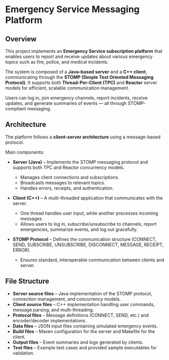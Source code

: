 # Emergency Service Messaging Platform

## Overview

This project implements an **Emergency Service subscription platform** that enables users to report and receive updates about various emergency topics such as fire, police, and medical incidents.

The system is composed of a **Java-based server** and a **C++ client**, communicating through the **STOMP (Simple Text Oriented Messaging Protocol)**.
It supports both **Thread-Per-Client (TPC)** and **Reactor** server models for efficient, scalable communication management.

Users can log in, join emergency channels, report incidents, receive updates, and generate summaries of events — all through STOMP-compliant messaging.

## Architecture

The platform follows a **client-server architecture** using a message-based protocol.

Main components:

* **Server (Java)** – Implements the STOMP messaging protocol and supports both TPC and Reactor concurrency models.

  * Manages client connections and subscriptions.
  * Broadcasts messages to relevant topics.
  * Handles errors, receipts, and authentication.

* **Client (C++)** – A multi-threaded application that communicates with the server.

  * One thread handles user input, while another processes incoming messages.
  * Allows users to log in, subscribe/unsubscribe to channels, report emergencies, summarize events, and log out gracefully.

* **STOMP Protocol** – Defines the communication structure (CONNECT, SEND, SUBSCRIBE, UNSUBSCRIBE, DISCONNECT, MESSAGE, RECEIPT, ERROR).

  * Ensures standard, interoperable communication between clients and server.

## File Structure

* **Server source files** – Java implementation of the STOMP protocol, connection management, and concurrency models.
* **Client source files** – C++ implementation handling user commands, message parsing, and multi-threading.
* **Protocol files** – Message definitions (CONNECT, SEND, etc.) and encoder/decoder implementations.
* **Data files** – JSON input files containing simulated emergency events.
* **Build files** – Maven configuration for the server and Makefile for the client.
* **Output files** – Event summaries and logs generated by clients.
* **Test files** – Example test cases and provided sample executables for validation.
